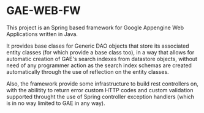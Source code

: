 # GAE-WEB-FW
This project is an Spring based framework for Google Appengine Web Applications written in Java.

It provides base clases for Generic DAO objects that store its associated entity classes (for which provide a base class too), in a way that allows for automatic creation of GAE's search indexes from datastore objects, without need of any programmer action as the search index schemas are created automatically through the use of reflection on the entity classes.

Also, the framework provide some infrastructure to build rest controllers on, with the abilitity to return error custom HTTP codes and custom validation supported throught the use of Spring controller exception handlers (which is in no way limited to GAE in any way).
